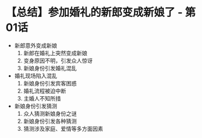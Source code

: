# 【总结】参加婚礼的新郎变成新娘了 - 第01话

-   新郎意外变成新娘
    1.  新郎在婚礼上突然变成新娘
    2.  变身原因不明，引发众人惊讶
    3.  新娘身份引发婚礼混乱
-   婚礼现场陷入混乱
    1.  新娘身份引发宾客困惑
    2.  婚礼流程被迫中断
    3.  主婚人不知所措
-   新娘身份引发猜测
    1.  众人猜测新娘身份之谜
    2.  新娘身份引发各种猜测
    3.  猜测涉及家庭、爱情等多方面因素